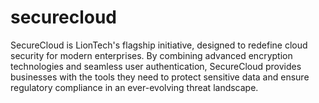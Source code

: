 # securecloud
SecureCloud is LionTech's flagship initiative, designed to redefine cloud security for modern enterprises. By combining advanced encryption technologies and seamless user authentication, SecureCloud provides businesses with the tools they need to protect sensitive data and ensure regulatory compliance in an ever-evolving threat landscape.
